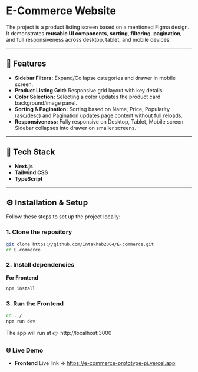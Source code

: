 # E-Commerce Website

The project is a product listing screen based on a mentioned Figma design.
It demonstrates **reusable UI components**, **sorting**, **filtering**, **pagination**, and full responsiveness across desktop, tablet, and mobile devices.

---

## 🚀 Features

- **Sidebar Filters:** Expand/Collapse categories and drawer in mobile screen.  
- **Product Listing Grid:** Responsive grid layout with key details.  
- **Color Selection:** Selecting a color updates the product card background/image panel.  
- **Sorting & Pagination:** Sorting based on Name, Price, Popularity (asc/desc) and Pagination updates page content without full reloads. 
- **Responsiveness:** Fully responsive on Desktop, Tablet, Mobile screen. Sidebar collapses into drawer on smaller screens.

---

## 🎨 Tech Stack

- **Next.js**
- **Tailwind CSS**
- **TypeScript** 

---

## ⚙️ **Installation & Setup**  

Follow these steps to set up the project locally: 

### 1. Clone the repository  
```bash
git clone https://github.com/Intakhab2004/E-commerce.git
cd E-commerce
```

### 2. Install dependencies
**For Frontend**
```bash
npm install
```

### 3. Run the Frontend
  ```bash
  cd ../
  npm run dev
  ```
The app will run at 👉 http://localhost:3000

### 🌐 Live Demo
 - **Frontend** Live link ->
  https://e-commerce-prototype-pi.vercel.app
